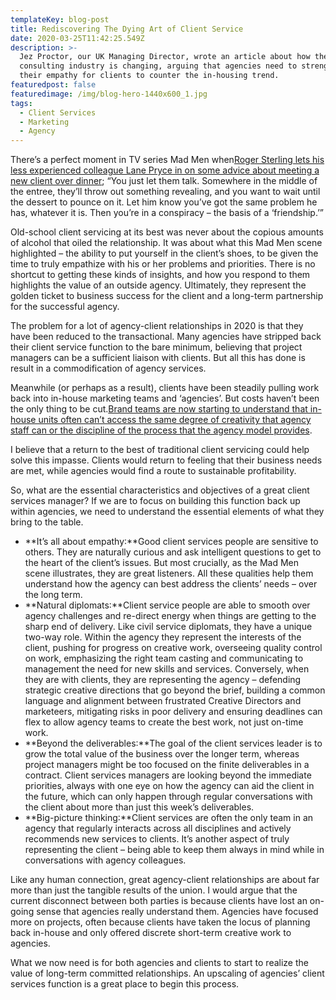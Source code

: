 ```yaml
---
templateKey: blog-post
title: Rediscovering The Dying Art of Client Service
date: 2020-03-25T11:42:25.549Z
description: >-
  Jez Proctor, our UK Managing Director, wrote an article about how the
  consulting industry is changing, arguing that agencies need to strengthen
  their empathy for clients to counter the in-housing trend.
featuredpost: false
featuredimage: /img/blog-hero-1440x600_1.jpg
tags:
  - Client Services
  - Marketing
  - Agency
---
```

There’s a perfect moment in TV series Mad Men when[Roger Sterling lets his less experienced colleague Lane Pryce in on some advice about meeting a new client over dinner](https://www.youtube.com/watch?v=VNSUmh7HzKE); “You just let them talk. Somewhere in the middle of the entree, they’ll throw out something revealing, and you want to wait until the dessert to pounce on it. Let him know you’ve got the same problem he has, whatever it is. Then you’re in a conspiracy – the basis of a ‘friendship.’”

Old-school client servicing at its best was never about the copious amounts of alcohol that oiled the relationship. It was about what this Mad Men scene highlighted – the ability to put yourself in the client’s shoes, to be given the time to truly empathize with his or her problems and priorities. There is no shortcut to getting these kinds of insights, and how you respond to them highlights the value of an outside agency. Ultimately, they represent the golden ticket to business success for the client and a long-term partnership for the successful agency.

The problem for a lot of agency-client relationships in 2020 is that they have been reduced to the transactional. Many agencies have stripped back their client service function to the bare minimum, believing that project managers can be a sufficient liaison with clients. But all this has done is result in a commodification of agency services.

Meanwhile (or perhaps as a result), clients have been steadily pulling work back into in-house marketing teams and ‘agencies’. But costs haven’t been the only thing to be cut.[Brand teams are now starting to understand that in-house units often can’t access the same degree of creativity that agency staff can or the discipline of the process that the agency model provides](https://digiday.com/marketing/moving-marketing-house-control-speed-not-worth-hassle/).

I believe that a return to the best of traditional client servicing could help solve this impasse. Clients would return to feeling that their business needs are met, while agencies would find a route to sustainable profitability.

So, what are the essential characteristics and objectives of a great client services manager? If we are to focus on building this function back up within agencies, we need to understand the essential elements of what they bring to the table.

* **It’s all about empathy:**Good client services people are sensitive to others. They are naturally curious and ask intelligent questions to get to the heart of the client’s issues. But most crucially, as the Mad Men scene illustrates, they are great listeners. All these qualities help them understand how the agency can best address the clients’ needs – over the long term.
* **Natural diplomats:**Client service people are able to smooth over agency challenges and re-direct energy when things are getting to the sharp end of delivery. Like civil service diplomats, they have a unique two-way role. Within the agency they represent the interests of the client, pushing for progress on creative work, overseeing quality control on work, emphasizing the right team casting and communicating to management the need for new skills and services. Conversely, when they are with clients, they are representing the agency – defending strategic creative directions that go beyond the brief, building a common language and alignment between frustrated Creative Directors and marketeers, mitigating risks in poor delivery and ensuring deadlines can flex to allow agency teams to create the best work, not just on-time work.
* **Beyond the deliverables:**The goal of the client services leader is to grow the total value of the business over the longer term, whereas project managers might be too focused on the finite deliverables in a contract. Client services managers are looking beyond the immediate priorities, always with one eye on how the agency can aid the client in the future, which can only happen through regular conversations with the client about more than just this week’s deliverables.
* **Big-picture thinking:**Client services are often the only team in an agency that regularly interacts across all disciplines and actively recommends new services to clients. It’s another aspect of truly representing the client – being able to keep them always in mind while in conversations with agency colleagues.

Like any human connection, great agency-client relationships are about far more than just the tangible results of the union. I would argue that the current disconnect between both parties is because clients have lost an on-going sense that agencies really understand them. Agencies have focused more on projects, often because clients have taken the locus of planning back in-house and only offered discrete short-term creative work to agencies.

What we now need is for both agencies and clients to start to realize the value of long-term committed relationships. An upscaling of agencies’ client services function is a great place to begin this process.